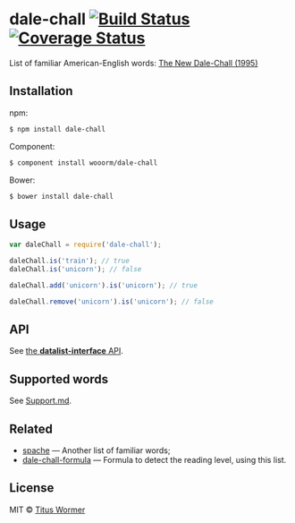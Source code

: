 # dale-chall [![Build Status](https://img.shields.io/travis/wooorm/dale-chall.svg?style=flat)](https://travis-ci.org/wooorm/dale-chall) [![Coverage Status](https://img.shields.io/coveralls/wooorm/dale-chall.svg?style=flat)](https://coveralls.io/r/wooorm/dale-chall?branch=master)

List of familiar American-English words: [The New Dale-Chall (1995)](http://en.wikipedia.org/wiki/Dale–Chall_readability_formula)

## Installation

npm:
```sh
$ npm install dale-chall
```

Component:
```sh
$ component install wooorm/dale-chall
```

Bower:
```sh
$ bower install dale-chall
```

## Usage

```js
var daleChall = require('dale-chall');

daleChall.is('train'); // true
daleChall.is('unicorn'); // false

daleChall.add('unicorn').is('unicorn'); // true

daleChall.remove('unicorn').is('unicorn'); // false
```

## API

See [the **datalist-interface** API](https://github.com/wooorm/datalist-interface#datalistinterfaceisword).

## Supported words

See [Support.md](Support.md).

## Related

- [spache](https://github.com/wooorm/spache) — Another list of familiar words;
- [dale-chall-formula](https://github.com/wooorm/dale-chall-formula) — Formula to detect the reading level, using this list.

## License

MIT © [Titus Wormer](http://wooorm.com)
